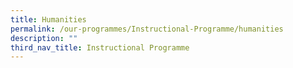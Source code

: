 ```yaml
---
title: Humanities
permalink: /our-programmes/Instructional-Programme/humanities
description: ""
third_nav_title: Instructional Programme
---
```

